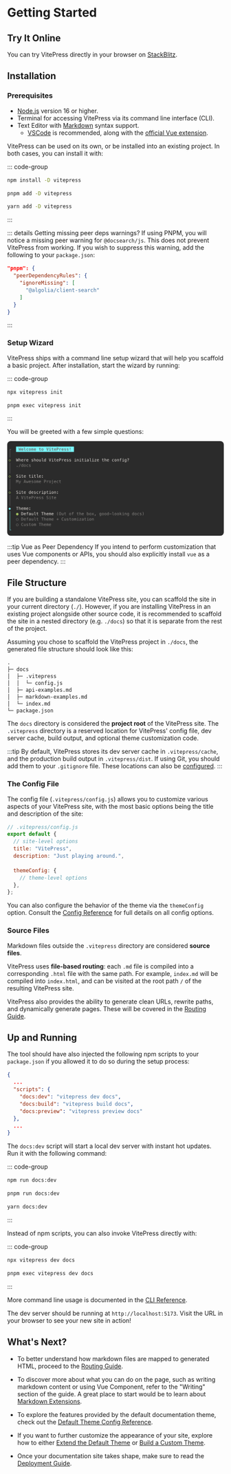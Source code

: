 # Getting Started

## Try It Online

You can try VitePress directly in your browser on [StackBlitz](https://vitepress.new).

## Installation

### Prerequisites

- [Node.js](https://nodejs.org/) version 16 or higher.
- Terminal for accessing VitePress via its command line interface (CLI).
- Text Editor with [Markdown](https://en.wikipedia.org/wiki/Markdown) syntax support.
  - [VSCode](https://code.visualstudio.com/) is recommended, along with the [official Vue extension](https://marketplace.visualstudio.com/items?itemName=Vue.volar).

VitePress can be used on its own, or be installed into an existing project. In both cases, you can install it with:

::: code-group

```sh [npm]
npm install -D vitepress
```

```sh [pnpm]
pnpm add -D vitepress
```

```sh [yarn]
yarn add -D vitepress
```

:::

::: details Getting missing peer deps warnings?
If using PNPM, you will notice a missing peer warning for `@docsearch/js`. This does not prevent VitePress from working. If you wish to suppress this warning, add the following to your `package.json`:

```json
"pnpm": {
  "peerDependencyRules": {
    "ignoreMissing": [
      "@algolia/client-search"
    ]
  }
}
```

:::

### Setup Wizard

VitePress ships with a command line setup wizard that will help you scaffold a basic project. After installation, start the wizard by running:

::: code-group

```sh [npm]
npx vitepress init
```

```sh [pnpm]
pnpm exec vitepress init
```

:::

You will be greeted with a few simple questions:

<p>
  <img src="./vitepress-init.png" alt="vitepress init screenshot" style="border-radius:8px">
</p>

:::tip Vue as Peer Dependency
If you intend to perform customization that uses Vue components or APIs, you should also explicitly install `vue` as a peer dependency.
:::

## File Structure

If you are building a standalone VitePress site, you can scaffold the site in your current directory (`./`). However, if you are installing VitePress in an existing project alongside other source code, it is recommended to scaffold the site in a nested directory (e.g. `./docs`) so that it is separate from the rest of the project.

Assuming you chose to scaffold the VitePress project in `./docs`, the generated file structure should look like this:

```
.
├─ docs
│  ├─ .vitepress
│  │  └─ config.js
│  ├─ api-examples.md
│  ├─ markdown-examples.md
│  └─ index.md
└─ package.json
```

The `docs` directory is considered the **project root** of the VitePress site. The `.vitepress` directory is a reserved location for VitePress' config file, dev server cache, build output, and optional theme customization code.

:::tip
By default, VitePress stores its dev server cache in `.vitepress/cache`, and the production build output in `.vitepress/dist`. If using Git, you should add them to your `.gitignore` file. These locations can also be [configured](https://vitepress.dev/reference/site-config#outdir).
:::

### The Config File

The config file (`.vitepress/config.js`) allows you to customize various aspects of your VitePress site, with the most basic options being the title and description of the site:

```js
// .vitepress/config.js
export default {
  // site-level options
  title: "VitePress",
  description: "Just playing around.",

  themeConfig: {
    // theme-level options
  },
};
```

You can also configure the behavior of the theme via the `themeConfig` option. Consult the [Config Reference](https://vitepress.dev/reference/site-config) for full details on all config options.

### Source Files

Markdown files outside the `.vitepress` directory are considered **source files**.

VitePress uses **file-based routing**: each `.md` file is compiled into a corresponding `.html` file with the same path. For example, `index.md` will be compiled into `index.html`, and can be visited at the root path `/` of the resulting VitePress site.

VitePress also provides the ability to generate clean URLs, rewrite paths, and dynamically generate pages. These will be covered in the [Routing Guide](https://vitepress.dev/guide/routing).

## Up and Running

The tool should have also injected the following npm scripts to your `package.json` if you allowed it to do so during the setup process:

```json
{
  ...
  "scripts": {
    "docs:dev": "vitepress dev docs",
    "docs:build": "vitepress build docs",
    "docs:preview": "vitepress preview docs"
  },
  ...
}
```

The `docs:dev` script will start a local dev server with instant hot updates. Run it with the following command:

::: code-group

```sh [npm]
npm run docs:dev
```

```sh [pnpm]
pnpm run docs:dev
```

```sh [yarn]
yarn docs:dev
```

:::

Instead of npm scripts, you can also invoke VitePress directly with:

::: code-group

```sh [npm]
npx vitepress dev docs
```

```sh [pnpm]
pnpm exec vitepress dev docs
```

:::

More command line usage is documented in the [CLI Reference](https://vitepress.dev/reference/cli).

The dev server should be running at `http://localhost:5173`. Visit the URL in your browser to see your new site in action!

## What's Next?

- To better understand how markdown files are mapped to generated HTML, proceed to the [Routing Guide](https://vitepress.dev/guide/routing).

- To discover more about what you can do on the page, such as writing markdown content or using Vue Component, refer to the "Writing" section of the guide. A great place to start would be to learn about [Markdown Extensions](https://vitepress.dev/guide/markdown).

- To explore the features provided by the default documentation theme, check out the [Default Theme Config Reference](https://vitepress.dev/reference/default-theme-config).

- If you want to further customize the appearance of your site, explore how to either [Extend the Default Theme](https://vitepress.dev/guide/extending-default-theme) or [Build a Custom Theme](https://vitepress.dev/guide/custom-theme).

- Once your documentation site takes shape, make sure to read the [Deployment Guide](https://vitepress.dev/guide/deploy).
